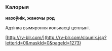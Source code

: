 ### Калорыя
**назоўнік, жаночы род**

Адзінка вымярэння колькасці цеплыні.

<a rel="author">[http://rv-blr.com/](http://rv-blr.com/slounik.jsp?letterId=0&maskId=0&pageId=1273)</a>
